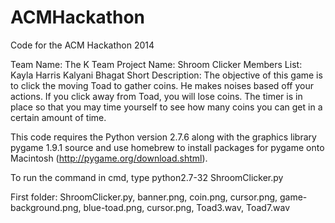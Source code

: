 ACMHackathon
============

Code for the ACM Hackathon 2014

Team Name:          The K Team
Project Name:       Shroom Clicker
Members List:       Kayla Harris
                    Kalyani Bhagat
Short Description:  The objective of this game is to click the moving Toad to gather coins. He makes noises based off your                     actions. If you click away from Toad, you will lose coins. The timer is in place so that you may time                     yourself to see how many coins you can get in a certain amount of time.

This code requires the Python version 2.7.6 along with the graphics library pygame 1.9.1 source and use homebrew to install packages for pygame onto Macintosh (http://pygame.org/download.shtml).

To run the command in cmd, type python2.7-32 ShroomClicker.py

First folder: ShroomClicker.py, banner.png, coin.png, cursor.png, game-background.png, blue-toad.png, cursor.png, Toad3.wav, Toad7.wav
